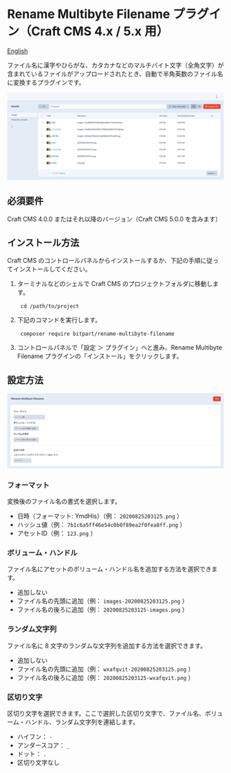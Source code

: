 # Rename Multibyte Filename プラグイン（Craft CMS 4.x / 5.x 用）

[English](README.md)

ファイル名に漢字やひらがな、カタカナなどのマルチバイト文字（全角文字）が含まれているファイルがアップロードされたとき、自動で半角英数のファイル名に変換するプラグインです。

![Screenshot](resources/img/screenshot-min.png)

## 必須要件

Craft CMS 4.0.0 またはそれ以降のバージョン（Craft CMS 5.0.0 を含みます）

## インストール方法

Craft CMS のコントロールパネルからインストールするか、下記の手順に従ってインストールしてください。

1. ターミナルなどのシェルで Craft CMS のプロジェクトフォルダに移動します。

        cd /path/to/project

2. 下記のコマンドを実行します。

        composer require bitpart/rename-multibyte-filename

3. コントロールパネルで「設定 ＞ プラグイン」へと進み、Rename Multibyte Filename プラグインの「インストール」をクリックします。

## 設定方法

![Screenshot](resources/img/config-ja-min.png)

### フォーマット

変換後のファイル名の書式を選択します。

- 日時（フォーマット: YmdHis）（例： `20200825203125.png` ）
- ハッシュ値（例： `7b1c6a5ff46e54c0b0f89ea2f0fea8ff.png` ）
- アセットID（例： `123.png` ）

### ボリューム・ハンドル

ファイル名にアセットのボリューム・ハンドル名を追加する方法を選択できます。

- 追加しない
- ファイル名の先頭に追加（例： `images-20200825203125.png` ）
- ファイル名の後ろに追加（例： `20200825203125-images.png` ）

### ランダム文字列

ファイル名に 8 文字のランダムな文字列を追加する方法を選択できます。

- 追加しない
- ファイル名の先頭に追加（例： `wxafqvit-20200825203125.png` ）
- ファイル名の後ろに追加（例： `20200825203125-wxafqvit.png` ）

### 区切り文字

区切り文字を選択できます。ここで選択した区切り文字で、ファイル名、ボリューム・ハンドル、ランダム文字列を連結します。

- ハイフン： `-`
- アンダースコア： `_`
- ドット： `.`
- 区切り文字なし

